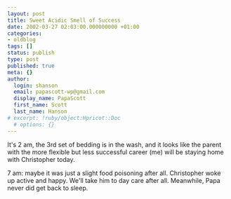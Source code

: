 ```yaml
---
layout: post
title: Sweet Acidic Smell of Success
date: 2002-03-27 02:03:00.000000000 +01:00
categories:
- oldblog
tags: []
status: publish
type: post
published: true
meta: {}
author:
  login: shanson
  email: papascott-wp@gmail.com
  display_name: PapaScott
  first_name: Scott
  last_name: Hanson
# excerpt: !ruby/object:Hpricot::Doc
  # options: {}
---
```

<p>It's 2 am, the 3rd set of bedding is in the wash, and it looks like the parent with the more flexible but less successful career (me) will be staying home with Christopher today.</p>
<p>7 am: maybe it was just a slight food poisoning after all. Christopher woke up active and happy. We'll take him to day care after all. Meanwhile, Papa never did get back to sleep.</p>

